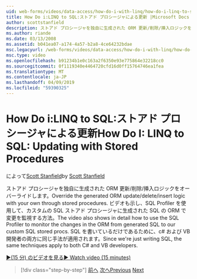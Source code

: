 ```yaml
---
uid: web-forms/videos/data-access/how-do-i-with-linq/how-do-i-linq-to-sql-updating-with-stored-procedures
title: How Do i:LINQ to SQL:ストアド プロシージャによる更新 |Microsoft Docs
author: scottstanfield
description: ストアド プロシージャを独自に生成された ORM 更新/削除/挿入ロジックをオーバーライドします。 ビデオの詳細する方法も示しますに SQL Profiler を使用しています.
ms.author: riande
ms.date: 03/13/2008
ms.assetid: b041ea07-a174-4a57-b2a8-4ce64232bdae
msc.legacyurl: /web-forms/videos/data-access/how-do-i-with-linq/how-do-i-linq-to-sql-updating-with-stored-procedures
msc.type: video
ms.openlocfilehash: b91234b1e0c163a2f6350e93e775864e32218cc0
ms.sourcegitcommit: 0f1119340e4464720cfd16d0ff15764746ea1fea
ms.translationtype: MT
ms.contentlocale: ja-JP
ms.lasthandoff: 04/09/2019
ms.locfileid: "59390325"
---
```

# <a name="how-do-i-linq-to-sql-updating-with-stored-procedures"></a><span data-ttu-id="0553d-104">How Do i:LINQ to SQL:ストアド プロシージャによる更新</span><span class="sxs-lookup"><span data-stu-id="0553d-104">How Do I: LINQ to SQL: Updating with Stored Procedures</span></span>

<span data-ttu-id="0553d-105">によって[Scott Stanfield](https://github.com/scottstanfield)</span><span class="sxs-lookup"><span data-stu-id="0553d-105">by [Scott Stanfield](https://github.com/scottstanfield)</span></span>

<span data-ttu-id="0553d-106">ストアド プロシージャを独自に生成された ORM 更新/削除/挿入ロジックをオーバーライドします。</span><span class="sxs-lookup"><span data-stu-id="0553d-106">Override the generated ORM update/delete/insert logic with your own through stored procedures.</span></span> <span data-ttu-id="0553d-107">ビデオも示し、SQL Profiler を使用して、カスタムの SQL ストアド プロシージャに生成された SQL の ORM で変更を監視する方法。</span><span class="sxs-lookup"><span data-stu-id="0553d-107">The video also shows in detail how to use the SQL Profiler to monitor the changes in the ORM from generated SQL to our custom SQL stored procs.</span></span> <span data-ttu-id="0553d-108">SQL を書いているだけであるために、c# および VB 開発者の両方に同じ手法が適用されます。</span><span class="sxs-lookup"><span data-stu-id="0553d-108">Since we're just writing SQL, the same techniques apply to both C# and VB developers.</span></span>

[<span data-ttu-id="0553d-109">&#9654;(15 分) のビデオを見る</span><span class="sxs-lookup"><span data-stu-id="0553d-109">&#9654; Watch video (15 minutes)</span></span>](https://channel9.msdn.com/Blogs/ASP-NET-Site-Videos/how-do-i-linq-to-sql-updating-with-stored-procedures)

> [!div class="step-by-step"]
> <span data-ttu-id="0553d-110">[前へ](how-do-i-linq-to-sql-using-stored-procedures.md)
> [次へ](how-do-i-linq-to-sql-executing-arbitrary-sql.md)</span><span class="sxs-lookup"><span data-stu-id="0553d-110">[Previous](how-do-i-linq-to-sql-using-stored-procedures.md)
[Next](how-do-i-linq-to-sql-executing-arbitrary-sql.md)</span></span>
